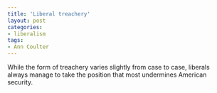 ```yaml
---
title: 'Liberal treachery'
layout: post
categories:
- liberalism
tags:
- Ann Coulter
---
```


While the form of treachery varies slightly from case to case, liberals always manage to take the position that most undermines American security.
